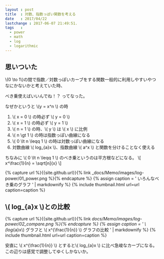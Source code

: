 ```yaml
---
layout : post
title  : 対数、指数っぽい関数を考える
date   : 2017/04/22
lastchange : 2017-06-07 21:49:51.
tags   :
  - power
  - math
  - log
  - logarithmic
---
```


## 思いついた

\\(0 \to 1\\)の間で指数／対数っぽいカーブをする関数一般的に利用しやすいやつなにかないかと考えていた時、

べき乗使えばいいんでね！？ ってなった。

なぜかというと \\(y = x^n \\) の時

1. \\( x = 0 \\) の時必ず \\( y = 0 \\)
2. \\( x = 1 \\) の時必ず \\( y = 1 \\)
3. \\( n = 1 \\) の時、\\( y \\) は \\( x \\) に比例
4. \\( n \gt 1 \\) の時は指数っぽい曲線になる
5. \\( 0 \lt n \leqq 1 \\) の時は対数っぽい曲線になる
6. 対数曲線 \\( log_{a}x \\)、指数曲線 \\( a^x \\) と関数を分けることなく使える

ちなみに \\( 0 \lt n \leqq 1 \\) のべき乗というのは平方根などになる。
\\[
x^\frac{1}{n} = \sqrt[n]{x}
\\]

{% capture url %}{{site.github.url}}{% link _docs/Memo/images/log-power/01_power.png %}{% endcapture %}
{% assign caption = '
いろんなべき乗のグラフ
' | markdownify %}
{% include thumbnail.html url=url caption=caption %}


## \\( log_{a}x \\)との比較

{% capture url %}{{site.github.url}}{% link _docs/Memo/images/log-power/02_compare.png %}{% endcapture %}
{% assign caption = '
\\(log_{a}x\\) グラフと \\( x^{\frac{1}{n}} \\) グラフの比較
' | markdownify %}
{% include thumbnail.html url=url caption=caption %}

 安直に \\( x^{\frac{1}{n}} \\) とすると\\( log_{a}x \\) に比べ急峻なカーブになる。
 この辺りは感覚で調整してゆくしかないか。
